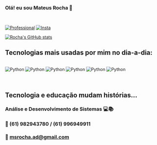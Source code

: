 ### Olá! eu sou Mateus Rocha 👋
<br>

[![Professional](https://img.shields.io/badge/LinkedIn-0077B5?style=for-the-badge&logo=linkedin&logoColor=white)](https://www.linkedin.com/in/mateus-rocha-617095169/)
[![Insta](https://img.shields.io/badge/Instagram-E4405F?style=for-the-badge&logo=instagram&logoColor=white)](https://instagram.com/rochamateeus)

[![Rocha's GitHub stats](https://github-readme-stats.vercel.app/api?username=rochams&show_icons=true&include_all_commits&theme=apprentice)](https://github.com/rochams/github-readme-stats)


## Tecnologias mais usadas por mim no dia-a-dia:



<div style="display: inline_block"><br/>
<img alingn="center" alt="Python" src="https://img.shields.io/badge/Python-3776AB?style=for-the-badge&logo=python&logoColor=white"/>
<img alingn="center" alt="Python" src="https://img.shields.io/badge/Django-092E20?style=for-the-badge&logo=django&logoColor=white"/>
<img alingn="center" alt="Python" src="https://img.shields.io/badge/Flask-000000?style=for-the-badge&logo=flask&logoColor=white"/>
<img alingn="center" alt="Python" src="https://img.shields.io/badge/MySQL-00000F?style=for-the-badge&logo=mysql&logoColor=white"/>
<img alingn="center" alt="Python" src="https://img.shields.io/badge/HTML5-E34F26?style=for-the-badge&logo=html5&logoColor=white"/>
<img alingn="center" alt="Python" src="https://img.shields.io/badge/CSS3-1572B6?style=for-the-badge&logo=css3&logoColor=white"/>
</div><br/><br>

## Tecnologia e educação mudam histórias...

### Análise e Desenvolvimento de Sistemas 💻📚

### 📱 (61) 982943780 / (61) 996949911

### 📨 msrocha.ad@gmail.com

